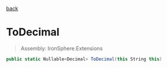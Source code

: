 ﻿

[back](/IronSphere.Extensions/StringCastingExtension)

# ToDecimal

> Assembly: IronSphere.Extensions

```csharp
public static Nullable<Decimal> ToDecimal(this String this)
```



 